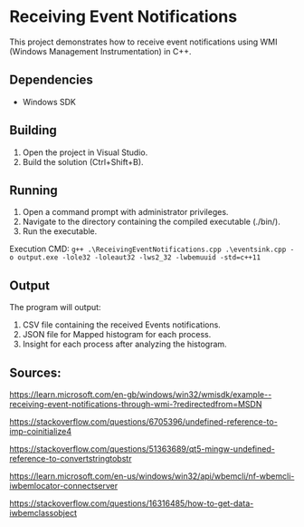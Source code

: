 # Receiving Event Notifications

This project demonstrates how to receive event notifications using WMI (Windows Management Instrumentation) in C++.

## Dependencies

- Windows SDK

## Building

1. Open the project in Visual Studio.
2. Build the solution (Ctrl+Shift+B).

## Running

1. Open a command prompt with administrator privileges.
2. Navigate to the directory containing the compiled executable (./bin/).
3. Run the executable.

Execution CMD:
```g++ .\ReceivingEventNotifications.cpp .\eventsink.cpp -o output.exe -lole32 -loleaut32 -lws2_32 -lwbemuuid -std=c++11```

## Output

The program will output:
1. CSV file containing the received Events notifications.
2. JSON file for Mapped histogram for each process.
3. Insight for each process after analyzing the histogram.

## Sources:

https://learn.microsoft.com/en-gb/windows/win32/wmisdk/example--receiving-event-notifications-through-wmi-?redirectedfrom=MSDN

https://stackoverflow.com/questions/6705396/undefined-reference-to-imp-coinitialize4

https://stackoverflow.com/questions/51363689/qt5-mingw-undefined-reference-to-convertstringtobstr

https://learn.microsoft.com/en-us/windows/win32/api/wbemcli/nf-wbemcli-iwbemlocator-connectserver

https://stackoverflow.com/questions/16316485/how-to-get-data-iwbemclassobject